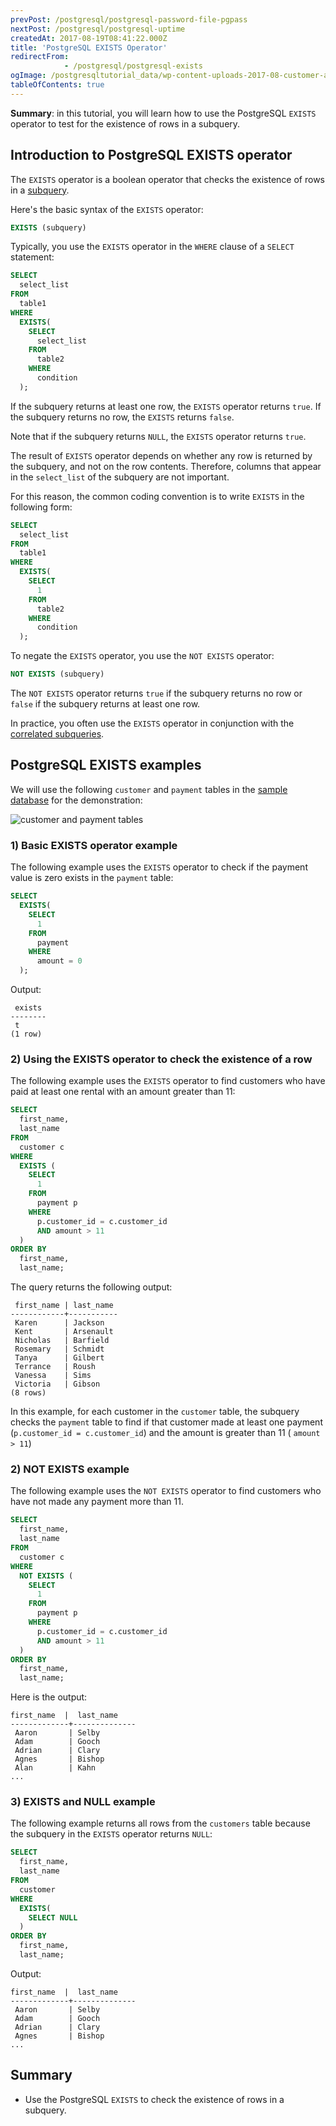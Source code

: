 ```yaml
---
prevPost: /postgresql/postgresql-password-file-pgpass
nextPost: /postgresql/postgresql-uptime
createdAt: 2017-08-19T08:41:22.000Z
title: 'PostgreSQL EXISTS Operator'
redirectFrom: 
            - /postgresql/postgresql-exists
ogImage: /postgresqltutorial_data/wp-content-uploads-2017-08-customer-and-payment-tables.png
tableOfContents: true
---
```


**Summary**: in this tutorial, you will learn how to use the PostgreSQL `EXISTS` operator to test for the existence of rows in a subquery.

## Introduction to PostgreSQL EXISTS operator

The `EXISTS` operator is a boolean operator that checks the existence of rows in a [subquery](/postgresql/postgresql-subquery).

Here's the basic syntax of the `EXISTS` operator:

```sql
EXISTS (subquery)
```

Typically, you use the `EXISTS` operator in the `WHERE` clause of a `SELECT` statement:

```sql
SELECT
  select_list
FROM
  table1
WHERE
  EXISTS(
    SELECT
      select_list
    FROM
      table2
    WHERE
      condition
  );
```

If the subquery returns at least one row, the `EXISTS` operator returns `true`. If the subquery returns no row, the `EXISTS` returns `false`.

Note that if the subquery returns `NULL`, the `EXISTS` operator returns `true`.

The result of `EXISTS` operator depends on whether any row is returned by the subquery, and not on the row contents. Therefore, columns that appear in the `select_list` of the subquery are not important.

For this reason, the common coding convention is to write `EXISTS` in the following form:

```sql
SELECT
  select_list
FROM
  table1
WHERE
  EXISTS(
    SELECT
      1
    FROM
      table2
    WHERE
      condition
  );
```

To negate the `EXISTS` operator, you use the `NOT EXISTS` operator:

```sql
NOT EXISTS (subquery)
```

The `NOT EXISTS` operator returns `true` if the subquery returns no row or `false` if the subquery returns at least one row.

In practice, you often use the `EXISTS` operator in conjunction with the [correlated subqueries](/postgresql/postgresql-correlated-subquery).

## PostgreSQL EXISTS examples

We will use the following `customer` and `payment` tables in the [sample database](/postgresql/postgresql-getting-started/postgresql-sample-database) for the demonstration:

![customer and payment tables](/postgresqltutorial_data/wp-content-uploads-2017-08-customer-and-payment-tables.png)

### 1) Basic EXISTS operator example

The following example uses the `EXISTS` operator to check if the payment value is zero exists in the `payment` table:

```sql
SELECT
  EXISTS(
    SELECT
      1
    FROM
      payment
    WHERE
      amount = 0
  );
```

Output:

```
 exists
--------
 t
(1 row)
```

### 2) Using the EXISTS operator to check the existence of a row

The following example uses the `EXISTS` operator to find customers who have paid at least one rental with an amount greater than 11:

```sql
SELECT
  first_name,
  last_name
FROM
  customer c
WHERE
  EXISTS (
    SELECT
      1
    FROM
      payment p
    WHERE
      p.customer_id = c.customer_id
      AND amount > 11
  )
ORDER BY
  first_name,
  last_name;
```

The query returns the following output:

```
 first_name | last_name
------------+-----------
 Karen      | Jackson
 Kent       | Arsenault
 Nicholas   | Barfield
 Rosemary   | Schmidt
 Tanya      | Gilbert
 Terrance   | Roush
 Vanessa    | Sims
 Victoria   | Gibson
(8 rows)
```

In this example, for each customer in the `customer` table, the subquery checks the `payment` table to find if that customer made at least one payment (`p.customer_id = c.customer_id`) and the amount is greater than 11 ( `amount > 11`)

### 2) NOT EXISTS example

The following example uses the `NOT EXISTS` operator to find customers who have not made any payment more than 11.

```sql
SELECT
  first_name,
  last_name
FROM
  customer c
WHERE
  NOT EXISTS (
    SELECT
      1
    FROM
      payment p
    WHERE
      p.customer_id = c.customer_id
      AND amount > 11
  )
ORDER BY
  first_name,
  last_name;
```

Here is the output:

```
first_name  |  last_name
-------------+--------------
 Aaron       | Selby
 Adam        | Gooch
 Adrian      | Clary
 Agnes       | Bishop
 Alan        | Kahn
...
```

### 3) EXISTS and NULL example

The following example returns all rows from the `customers` table because the subquery in the `EXISTS` operator returns `NULL`:

```sql
SELECT
  first_name,
  last_name
FROM
  customer
WHERE
  EXISTS(
    SELECT NULL
  )
ORDER BY
  first_name,
  last_name;
```

Output:

```
first_name  |  last_name
-------------+--------------
 Aaron       | Selby
 Adam        | Gooch
 Adrian      | Clary
 Agnes       | Bishop
...
```

## Summary

- Use the PostgreSQL `EXISTS` to check the existence of rows in a subquery.
